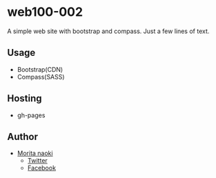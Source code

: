 web100-002
==========

A simple web site with bootstrap and compass. Just a few lines of text.

Usage
------

- Bootstrap(CDN)
- Compass(SASS)

Hosting
-----------

- gh-pages

Author
-------

- [Morita naoki](http://moritanaoki.org)
  - [Twitter](http://twitter.com/morizotter)
  - [Facebook](http://facebook.com/morizotter)